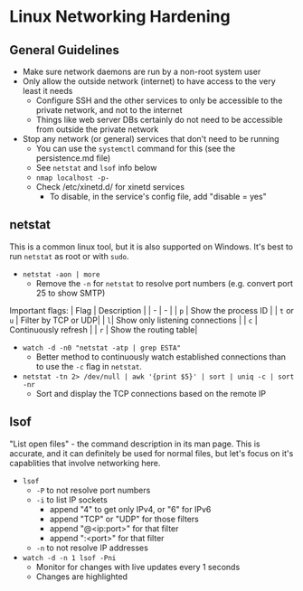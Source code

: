 # Linux Networking Hardening 

## General Guidelines 
- Make sure network daemons are run by a non-root system user
- Only allow the outside network (internet) to have access to the very least it needs
  - Configure SSH and the other services to only be accessible to the private network, and not to the internet
  - Things like web server DBs certainly do not need to be accessible from outside the private network
- Stop any network (or general) services that don't need to be running 
  - You can use the `systemctl` command for this (see the persistence.md file) 
  - See `netstat` and `lsof` info below 
  - `nmap localhost -p-` 
  - Check /etc/xinetd.d/ for xinetd services 
    - To disable, in the service's config file, add "disable = yes" 

## netstat
This is a common linux tool, but it is also supported on Windows. It's best to run `netstat` as root or with `sudo`. 
- `netstat -aon | more` 
  - Remove the `-n` for `netstat` to resolve port numbers (e.g. convert port 25 to show SMTP) 

Important flags:
| Flag | Description | 
| - | - |
| `p` | Show the process ID | 
| `t` or `u` | Filter by TCP or UDP| 
| `l`| Show only listening connections | 
| `c` | Continuously refresh | 
| `r` | Show the routing table| 

- `watch -d -n0 "netstat -atp | grep ESTA"`
  - Better method to continuously watch established connections than to use the `-c` flag in `netstat`. 
- `netstat -tn 2> /dev/null | awk '{print $5}' | sort | uniq -c | sort -nr` 
  - Sort and display the TCP connections based on the remote IP

## lsof 
"List open files" - the command description in its man page. This is accurate, and it can definitely be used for normal files, but let's focus on it's capablities that involve networking here. 

- `lsof`
  - `-P` to not resolve port numbers 
  - `-i` to list IP sockets 
    - append "4" to get only IPv4, or "6" for IPv6
    - append "TCP" or "UDP" for those filters
    - append "@\<ip:port>" for that filter 
    - append ":\<port>" for that filter 
  - `-n` to not resolve IP addresses 
- `watch -d -n 1 lsof -Pni`
  - Monitor for changes with live updates every 1 seconds 
  - Changes are highlighted 